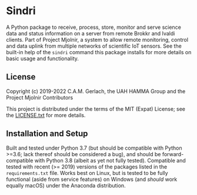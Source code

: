 # Sindri

A Python package to receive, process, store, monitor and serve science data and status information on a server from remote Brokkr and Ivaldi clients.
Part of Project Mjolnir, a system to allow remote monitoring, control and data uplink from multiple networks of scientific IoT sensors.
See the built-in help of the ``sindri`` command this package installs for more details on basic usage and functionality.



## License

Copyright (c) 2019-2022 C.A.M. Gerlach, the UAH HAMMA Group and the Project Mjolnir Contributors

This project is distributed under the terms of the MIT (Expat) License; see the [LICENSE.txt](./LICENSE.txt) for more details.



## Installation and Setup

Built and tested under Python 3.7 (but should be compatible with Python >=3.6; lack thereof should be considered a bug), and should be forward-compatible with Python 3.8 (albeit as yet not fully tested).
Compatible and tested with recent (>= 2019) versions of the packages listed in the ``requirements.txt`` file.
Works best on Linux, but is tested to be fully functional (aside from service features) on Windows (and _should_ work equally macOS) under the Anaconda distribution.
